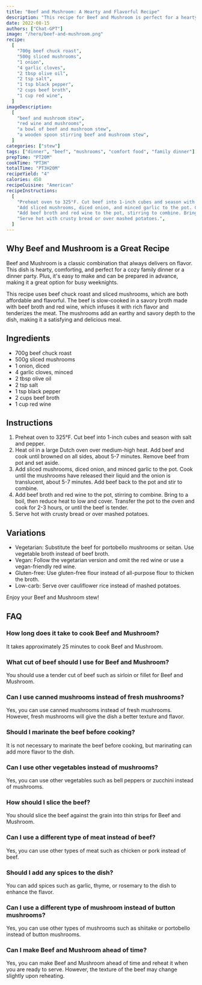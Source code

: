 ```yaml
---
title: "Beef and Mushroom: A Hearty and Flavorful Recipe"
description: "This recipe for Beef and Mushroom is perfect for a hearty and flavorful meal. With tender beef and savory mushrooms, this dish is sure to satisfy. Plus, it's easy to make and perfect for a family dinner or a dinner party."
date: 2022-08-15
authors: ["Chat-GPT"]
image: "/hero/beef-and-mushroom.png"
recipe:
  [
    "700g beef chuck roast",
    "500g sliced mushrooms",
    "1 onion",
    "4 garlic cloves",
    "2 tbsp olive oil",
    "2 tsp salt",
    "1 tsp black pepper",
    "2 cups beef broth",
    "1 cup red wine",
  ]
imageDescription:
  [
    "beef and mushroom stew",
    "red wine and mushrooms",
    "a bowl of beef and mushroom stew",
    "a wooden spoon stirring beef and mushroom stew",
  ]
categories: ["stew"]
tags: ["dinner", "beef", "mushrooms", "comfort food", "family dinner"]
prepTime: "PT20M"
cookTime: "PT3H"
totalTime: "PT3H20M"
recipeYield: "4"
calories: 450
recipeCuisine: "American"
recipeInstructions:
  [
    "Preheat oven to 325°F. Cut beef into 1-inch cubes and season with salt and pepper. Heat oil in a large Dutch oven over medium-high heat. Add beef and cook until browned on all sides, about 5-7 minutes. Remove beef from pot and set aside.",
    "Add sliced mushrooms, diced onion, and minced garlic to the pot. Cook until the mushrooms have released their liquid and the onion is translucent, about 5-7 minutes. Add beef back to the pot and stir to combine.",
    "Add beef broth and red wine to the pot, stirring to combine. Bring to a boil, then reduce heat to low and cover. Transfer the pot to the oven and cook for 2-3 hours, or until the beef is tender.",
    "Serve hot with crusty bread or over mashed potatoes.",
  ]
---
```


## Why Beef and Mushroom is a Great Recipe

Beef and Mushroom is a classic combination that always delivers on flavor. This dish is hearty, comforting, and perfect for a cozy family dinner or a dinner party. Plus, it's easy to make and can be prepared in advance, making it a great option for busy weeknights.

This recipe uses beef chuck roast and sliced mushrooms, which are both affordable and flavorful. The beef is slow-cooked in a savory broth made with beef broth and red wine, which infuses it with rich flavor and tenderizes the meat. The mushrooms add an earthy and savory depth to the dish, making it a satisfying and delicious meal.

## Ingredients

- 700g beef chuck roast
- 500g sliced mushrooms
- 1 onion, diced
- 4 garlic cloves, minced
- 2 tbsp olive oil
- 2 tsp salt
- 1 tsp black pepper
- 2 cups beef broth
- 1 cup red wine

## Instructions

1. Preheat oven to 325°F. Cut beef into 1-inch cubes and season with salt and pepper.
2. Heat oil in a large Dutch oven over medium-high heat. Add beef and cook until browned on all sides, about 5-7 minutes. Remove beef from pot and set aside.
3. Add sliced mushrooms, diced onion, and minced garlic to the pot. Cook until the mushrooms have released their liquid and the onion is translucent, about 5-7 minutes. Add beef back to the pot and stir to combine.
4. Add beef broth and red wine to the pot, stirring to combine. Bring to a boil, then reduce heat to low and cover. Transfer the pot to the oven and cook for 2-3 hours, or until the beef is tender.
5. Serve hot with crusty bread or over mashed potatoes.

## Variations

- Vegetarian: Substitute the beef for portobello mushrooms or seitan. Use vegetable broth instead of beef broth.
- Vegan: Follow the vegetarian version and omit the red wine or use a vegan-friendly red wine.
- Gluten-free: Use gluten-free flour instead of all-purpose flour to thicken the broth.
- Low-carb: Serve over cauliflower rice instead of mashed potatoes.

Enjoy your Beef and Mushroom stew!

## FAQ

### How long does it take to cook Beef and Mushroom?

It takes approximately 25 minutes to cook Beef and Mushroom.

### What cut of beef should I use for Beef and Mushroom?

You should use a tender cut of beef such as sirloin or fillet for Beef and Mushroom.

### Can I use canned mushrooms instead of fresh mushrooms?

Yes, you can use canned mushrooms instead of fresh mushrooms. However, fresh mushrooms will give the dish a better texture and flavor.

### Should I marinate the beef before cooking?

It is not necessary to marinate the beef before cooking, but marinating can add more flavor to the dish.

### Can I use other vegetables instead of mushrooms?

Yes, you can use other vegetables such as bell peppers or zucchini instead of mushrooms.

### How should I slice the beef?

You should slice the beef against the grain into thin strips for Beef and Mushroom.

### Can I use a different type of meat instead of beef?

Yes, you can use other types of meat such as chicken or pork instead of beef.

### Should I add any spices to the dish?

You can add spices such as garlic, thyme, or rosemary to the dish to enhance the flavor.

### Can I use a different type of mushroom instead of button mushrooms?

Yes, you can use other types of mushrooms such as shiitake or portobello instead of button mushrooms.

### Can I make Beef and Mushroom ahead of time?

Yes, you can make Beef and Mushroom ahead of time and reheat it when you are ready to serve. However, the texture of the beef may change slightly upon reheating.
